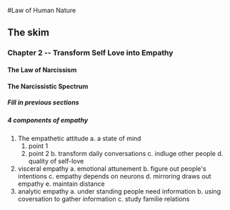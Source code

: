 #Law of Human Nature
## The skim
### Chapter 2 -- Transform Self Love into Empathy
#### The Law of Narcissism
#### The Narcissistic Spectrum
##### Fill in previous sections
##### 4 components of empathy
1. The empathetic attitude
  a. a state of mind
    1. point 1
    2. point 2
  b. transform daily conversations
  c. indluge other people
  d. quality of self-love
2. visceral empathy
  a. emotional attunement
  b. figure out people's intentions
  c. empathy depends on neurons
  d. mirroring draws out empathy
  e. maintain distance
3. analytic empathy
  a. under standing people need information
  b. using  coversation to gather information
  c. study  familie relations